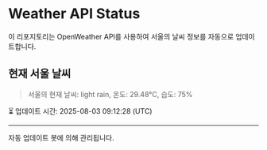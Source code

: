 
# Weather API Status

이 리포지토리는 OpenWeather API를 사용하여 서울의 날씨 정보를 자동으로 업데이트합니다.

## 현재 서울 날씨
> 서울의 현재 날씨: light rain, 온도: 29.48°C, 습도: 75%

⏳ 업데이트 시간: 2025-08-03 09:12:28 (UTC)

---
자동 업데이트 봇에 의해 관리됩니다.
